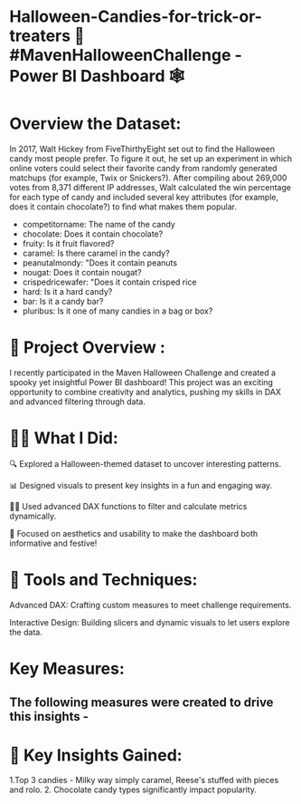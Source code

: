 # Halloween-Candies-for-trick-or-treaters 🎃 #MavenHalloweenChallenge - Power BI Dashboard 🕸️

# Overview the Dataset:

In 2017, Walt Hickey from FiveThirthyEight set out to find the Halloween candy most people prefer. To figure it out, he set up an experiment in which online voters could select their favorite candy from randomly generated matchups (for example, Twix or Snickers?).
After compiling about 269,000 votes from 8,371 different IP addresses, Walt calculated the win percentage for each type of candy and included several key attributes (for example, does it contain chocolate?) to find what makes them popular.

- competitorname: The name of the candy
- chocolate: Does it contain chocolate?
- fruity: Is it fruit flavored?
- caramel: Is there caramel in the candy?
- peanutalmondy: "Does it contain peanuts
- nougat: Does it contain nougat?
- crispedricewafer: "Does it contain crisped rice
- hard: Is it a hard candy?
- bar: Is it a candy bar?
- pluribus: Is it one of many candies in a bag or box?

# 👻 Project Overview :
I recently participated in the Maven Halloween Challenge and created a spooky yet insightful Power BI dashboard! This project was an exciting opportunity to combine creativity and analytics, pushing my skills in DAX and advanced filtering through data.

# 🕵️‍♀️ What I Did:
🔍 Explored a Halloween-themed dataset to uncover interesting patterns.

📊 Designed visuals to present key insights in a fun and engaging way.

🧙‍♂️ Used advanced DAX functions to filter and calculate metrics dynamically.

🎨 Focused on aesthetics and usability to make the dashboard both informative and festive!

# 🎁 Tools and Techniques:
Advanced DAX: Crafting custom measures to meet challenge requirements.

Interactive Design: Building slicers and dynamic visuals to let users explore the data.

# Key Measures:
The following measures were created to drive this insights -
- 

# 🧛 Key Insights Gained:
1.Top 3 candies - Milky way simply caramel, Reese's stuffed with pieces and rolo.
2. Chocolate candy types significantly impact popularity.



